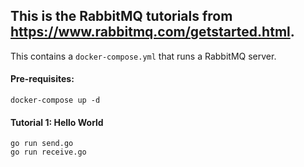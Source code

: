 ## This is the RabbitMQ tutorials from https://www.rabbitmq.com/getstarted.html.

This contains a `docker-compose.yml` that runs a RabbitMQ server.

#### Pre-requisites:

```
docker-compose up -d
```

#### Tutorial 1: Hello World

```
go run send.go
go run receive.go
```


